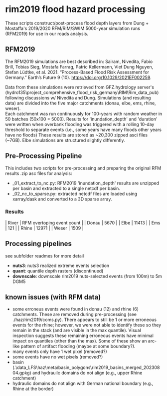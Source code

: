 # rim2019 flood hazard processing

These scripts construct/post-process flood depth layers from Dung + Mostaffa's 2019/2020 RFM/RIM/SWIM 5000-year simulation runs (RFM2019) for use in our roads analysis.


 
## RFM2019
The RFM2019 simulations are best described in:
    Sairam, Nivedita, Fabio Brill, Tobias Sieg, Mostafa Farrag, Patric Kellermann, Viet Dung Nguyen, Stefan Lüdtke, et al. 2021. “Process-Based Flood Risk Assessment for Germany.” Earth’s Future 9 (10). https://doi.org/10.1029/2021EF002259.
    

Data from these simulations were retrieved from GFZ.hydrology server's  (hydro135\project_comprehensive_flood_risk_germany\RIM\Rim_data_pub\) following discussions w/ Nivedita and Dung.
Simulations (and resulting data) are divided into the five major catchments (donau, elbe, ems, rhine, weser).  
Each catchment was run continuously for 100-years with random weather in 50 batches (50x100 = 5000).
Results for 'inundation_depth' and 'duration' were written when overbank flooding was triggered with a rolling 10-day threshold to separate events (i.e., some years have many floods other years have no floods)
These results are stored as ~20,300 zipped asci files (~7GB).
Elbe simulations are structured slightly differently.

## Pre-Processing Pipeline
This includes two scripts for pre-processing and preparing the original RFM results .zip asc files for analysis:
- _01_extract_to_nc.py: RFM2019 'inundation_depth' results are unzipped per basin and extracted to a single netcdf per basin.
- _02_nc_to_sparse.py: extracted netcdf files are loaded using xarray/dask and converted to a 3D sparse array.


### Results
| River | RFM overtoping event count |
| Donau | 5670 |
| Elbe | 11413 |
| Ems | 121 |
| Rhine | 12971 |
| Weser | 1509 |

## Processing pipelines
see subfolder readmes for more detail

- **nuts3**: nuts3 realized extreme events selection
- **quant**: quantile depth rasters (discontinued)
- **downscale**: downscale rim2019 nuts-selected events (from 100m) to 5m DGM5


## known issues (with RFM data)
- some erroneus events were found in donau (12) and rhine (6) catchments. These are removed during pre-processing (see ./haz/rim2019/coms.py). There appears to still be 1 or more erroneous events for the rhine; however, we were not able to identify these so they remain in the stack (and are visible in the max quantile). Visual inspection suggests these remaining erroneous events have minimal impact on quantiles (other than the max). Some of these show an arc-like pattern of artifact flooding (maybe at some boundary?).
- many events only have 1 wet pixel (removed?)
- some events have no wet pixels  (removed?)
- basin (.\data_LFS\haz\meta\basin_polygons\rim2019_basins_merged_20230804.gpkg) and hydrauilc domains do not align (e.g., upper Rhine catchment)
- hydraulic domains do not align with German national boundary (e.g.,  Rhine at the border)


 